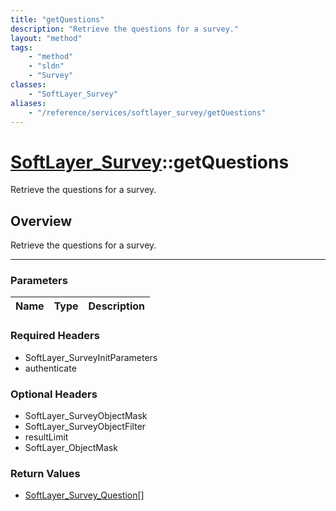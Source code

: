 ```yaml
---
title: "getQuestions"
description: "Retrieve the questions for a survey."
layout: "method"
tags:
    - "method"
    - "sldn"
    - "Survey"
classes:
    - "SoftLayer_Survey"
aliases:
    - "/reference/services/softlayer_survey/getQuestions"
---
```

# [SoftLayer_Survey](/reference/services/SoftLayer_Survey)::getQuestions


Retrieve the questions for a survey.


## Overview 
Retrieve the questions for a survey.

-----

### Parameters 
|Name | Type | Description |
| --- | --- | --- |


### Required Headers
* SoftLayer_SurveyInitParameters
* authenticate


### Optional Headers
* SoftLayer_SurveyObjectMask
* SoftLayer_SurveyObjectFilter
* resultLimit
* SoftLayer_ObjectMask

### Return Values
* <a href='/reference/datatypes/SoftLayer_Survey_Question'>SoftLayer_Survey_Question[] </a>




